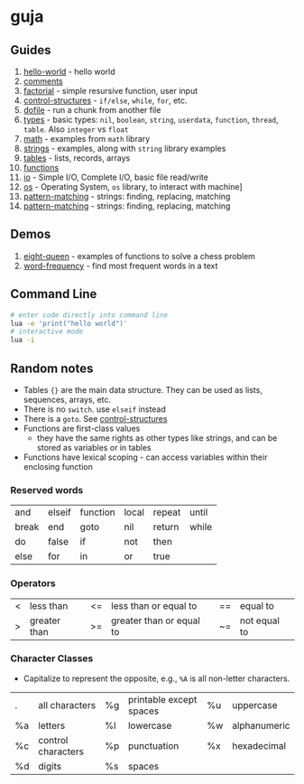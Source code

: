 # guja

## Guides

1. [hello-world](https://github.com/herereadthis/guja/blob/main/examples/hello-world.lua) - hello world
1. [comments](https://github.com/herereadthis/guja/blob/main/examples/comments.lua)
1. [factorial](https://github.com/herereadthis/guja/blob/main/examples/factorial.lua) - simple resursive function, user input
1. [control-structures](https://github.com/herereadthis/guja/blob/main/examples/control-structures.lua) - `if/else`, `while`, `for`, etc.
1. [dofile](https://github.com/herereadthis/guja/blob/main/examples/dofile.lua) - run a chunk from another file
1. [types](https://github.com/herereadthis/guja/blob/main/examples/types.lua) - basic types: `nil`, `boolean`, `string`, `userdata`, `function`, `thread`, `table`. Also `integer` vs `float`
1. [math](https://github.com/herereadthis/guja/blob/main/examples/math.lua) - examples from `math` library
1. [strings](https://github.com/herereadthis/guja/blob/main/examples/strings.lua) - examples, along with `string` library examples
1. [tables](https://github.com/herereadthis/guja/blob/main/examples/tables.lua) - lists, records, arrays
1. [functions](https://github.com/herereadthis/guja/blob/main/examples/functions.lua)
1. [io](https://github.com/herereadthis/guja/blob/main/examples/io.lua) - Simple I/O, Complete I/O,  basic file read/write
1. [os](https://github.com/herereadthis/guja/blob/main/examples/os.lua) - Operating System, `os` library, to interact with machine]
1. [pattern-matching](https://github.com/herereadthis/guja/blob/main/examples/pattern-matching.lua) - strings: finding, replacing, matching
1. [pattern-matching](https://github.com/herereadthis/guja/blob/main/examples/pattern-matching.lua) - strings: finding, replacing, matching

## Demos
1. [eight-queen](https://github.com/herereadthis/guja/blob/main/examples/eight-queen.lua) - examples of functions to solve a chess problem
1. [word-frequency](https://github.com/herereadthis/guja/blob/main/examples/word-frequency.lua) - find most frequent words in a text

## Command Line

```bash
# enter code directly into command line
lua -e 'print("hello world")'
# interactive mode
lua -i
```

## Random notes

* Tables `{}` are the main data structure. They can be used as lists, sequences, arrays, etc.
* There is no `switch`. use `elseif` instead
* There is a `goto`. See [control-structures](https://github.com/herereadthis/guja/blob/main/examples/control-structures.lua)
* Functions are first-class values
  * they have the same rights as other types like strings, and can be stored as variables or in tables
* Functions have lexical scoping - can access variables within their enclosing function

### Reserved words

<table>
  <tr>
    <td>and</td><td>elseif</td><td>function</td>
    <td>local</td><td>repeat</td><td>until</td>
  </tr>
  <tr>
    <td>break</td><td>end</td><td>goto</td>
    <td>nil</td><td>return</td><td>while</td>
  </tr>
  <tr>
    <td>do</td><td>false</td><td>if</td>
    <td>not</td><td>then</td><td></td>
  </tr>
  <tr>
    <td>else</td><td>for</td><td>in</td>
    <td>or</td><td>true</td><td></td>
  </tr>
</table>

### Operators

<table>
  <tr>
    <td><</td><td>less than</td><td><=</td><td>less than or equal to</td><td>==</td><td>equal to</td>
  </tr>
  <tr>
    <td>></td><td>greater than</td><td>>=</td><td>greater than or equal to</td><td>~=</td><td>not equal to</td>
  </tr>
</table>

### Character Classes

* Capitalize to represent the opposite, e.g., `%A` is all non-letter characters.

<table>
  <tr>
    <td>.</td><td>all characters</td>
    <td>%g</td><td>printable except spaces</td>
    <td>%u</td><td>uppercase</td>
  </tr>
  <tr>
    <td>%a</td><td>letters</td>
    <td>%l</td><td>lowercase</td>
    <td>%w</td><td>alphanumeric</td>
  </tr>
  <tr>
    <td>%c</td><td>control characters</td>
    <td>%p</td><td>punctuation</td>
    <td>%x</td><td>hexadecimal</td>
  </tr>
  <tr>
    <td>%d</td><td>digits</td>
    <td>%s</td><td>spaces</td>
    <td></td><td></td>
  </tr>
</table>

